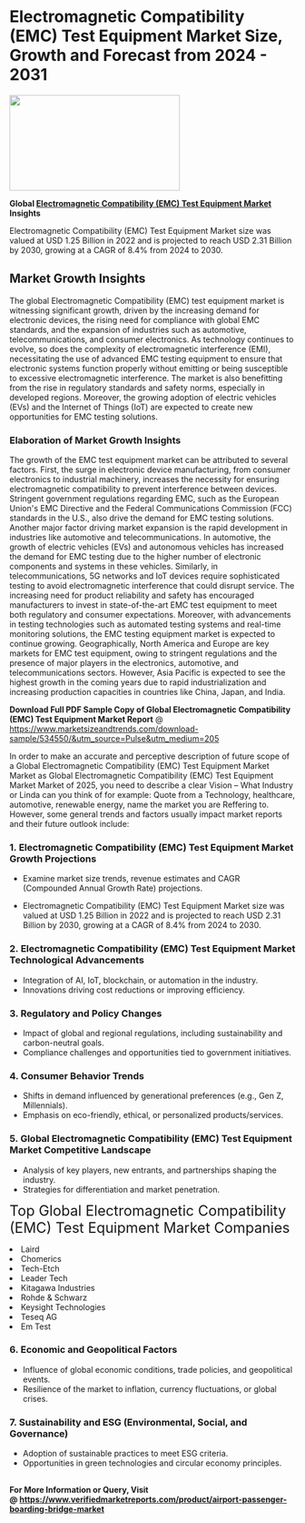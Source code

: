 <H1>Electromagnetic Compatibility (EMC) Test Equipment Market Size, Growth and Forecast from 2024 - 2031</H1><img class="aligncenter size-medium wp-image-584254" src="https://thirdeyenews.in/wp-content/uploads/2024/09/Global-Market-Research-300x168.jpeg" alt="" width="300" height="168" /><p><strong>Global&nbsp;<a href="https://www.marketsizeandtrends.com/download-sample/534550/&amp;utm_source=Pulse&amp;utm_medium=205">Electromagnetic Compatibility (EMC) Test Equipment Market</a> Insights</strong></p><p>Electromagnetic Compatibility (EMC) Test Equipment Market size was valued at USD 1.25 Billion in 2022 and is projected to reach USD 2.31 Billion by 2030, growing at a CAGR of 8.4% from 2024 to 2030.</p><p><h2>Market Growth Insights</h2> The global Electromagnetic Compatibility (EMC) test equipment market is witnessing significant growth, driven by the increasing demand for electronic devices, the rising need for compliance with global EMC standards, and the expansion of industries such as automotive, telecommunications, and consumer electronics. As technology continues to evolve, so does the complexity of electromagnetic interference (EMI), necessitating the use of advanced EMC testing equipment to ensure that electronic systems function properly without emitting or being susceptible to excessive electromagnetic interference. The market is also benefitting from the rise in regulatory standards and safety norms, especially in developed regions. Moreover, the growing adoption of electric vehicles (EVs) and the Internet of Things (IoT) are expected to create new opportunities for EMC testing solutions. <h3>Elaboration of Market Growth Insights</h3> The growth of the EMC test equipment market can be attributed to several factors. First, the surge in electronic device manufacturing, from consumer electronics to industrial machinery, increases the necessity for ensuring electromagnetic compatibility to prevent interference between devices. Stringent government regulations regarding EMC, such as the European Union's EMC Directive and the Federal Communications Commission (FCC) standards in the U.S., also drive the demand for EMC testing solutions. Another major factor driving market expansion is the rapid development in industries like automotive and telecommunications. In automotive, the growth of electric vehicles (EVs) and autonomous vehicles has increased the demand for EMC testing due to the higher number of electronic components and systems in these vehicles. Similarly, in telecommunications, 5G networks and IoT devices require sophisticated testing to avoid electromagnetic interference that could disrupt service. The increasing need for product reliability and safety has encouraged manufacturers to invest in state-of-the-art EMC test equipment to meet both regulatory and consumer expectations. Moreover, with advancements in testing technologies such as automated testing systems and real-time monitoring solutions, the EMC testing equipment market is expected to continue growing. Geographically, North America and Europe are key markets for EMC test equipment, owing to stringent regulations and the presence of major players in the electronics, automotive, and telecommunications sectors. However, Asia Pacific is expected to see the highest growth in the coming years due to rapid industrialization and increasing production capacities in countries like China, Japan, and India. </p><p><span class=""><strong>Download Full PDF Sample Copy of Global Electromagnetic Compatibility (EMC) Test Equipment Market Report</strong> @ <a href="https://www.marketsizeandtrends.com/download-sample/534550/&amp;utm_source=Pulse&amp;utm_medium=205" target="_blank">https://www.marketsizeandtrends.com/download-sample/534550/&amp;utm_source=Pulse&amp;utm_medium=205</a></span></p><p>In order to make an accurate and perceptive description of future scope of a Global&nbsp;Electromagnetic Compatibility (EMC) Test Equipment Market Market as Global&nbsp;Electromagnetic Compatibility (EMC) Test Equipment Market Market of 2025, you need to describe a clear Vision &ndash; What Industry or Linda can you think of for example: Quote from a Technology, healthcare, automotive, renewable energy, name the market you are Reffering to. However, some general trends and factors usually impact market reports and their future outlook include:</p><h3>1.&nbsp;<strong>Electromagnetic Compatibility (EMC) Test Equipment Market Growth Projections</strong></h3><ul><li>Examine market size trends, revenue estimates and CAGR (Compounded Annual Growth Rate) projections.</li><li><p>Electromagnetic Compatibility (EMC) Test Equipment Market size was valued at USD 1.25 Billion in 2022 and is projected to reach USD 2.31 Billion by 2030, growing at a CAGR of 8.4% from 2024 to 2030.</p></li></ul><h3>2.&nbsp;<strong>Electromagnetic Compatibility (EMC) Test Equipment Market Technological Advancements</strong></h3><ul><li>Integration of AI, IoT, blockchain, or automation in the industry.</li><li>Innovations driving cost reductions or improving efficiency.</li></ul><h3>3.&nbsp;<strong>Regulatory and Policy Changes</strong></h3><ul><li>Impact of global and regional regulations, including sustainability and carbon-neutral goals.</li><li>Compliance challenges and opportunities tied to government initiatives.</li></ul><h3>4.&nbsp;<strong>Consumer Behavior Trends</strong></h3><ul><li>Shifts in demand influenced by generational preferences (e.g., Gen Z, Millennials).</li><li>Emphasis on eco-friendly, ethical, or personalized products/services.</li></ul><h3>5.&nbsp;<strong>Global Electromagnetic Compatibility (EMC) Test Equipment Market Competitive Landscape</strong></h3><ul><li>Analysis of key players, new entrants, and partnerships shaping the industry.</li><li>Strategies for differentiation and market penetration.</li></ul><p data-pm-slice="1 1 []"><span style="color: inherit; font-family: inherit; font-size: 25px;">Top Global Electromagnetic Compatibility (EMC) Test Equipment Market Companies</span></p><div class="" data-test-id=""><p><li>Laird</li><li> Chomerics</li><li> Tech-Etch</li><li> Leader Tech</li><li> Kitagawa Industries</li><li> Rohde & Schwarz</li><li> Keysight Technologies</li><li> Teseq AG</li><li> Em Test</li></p></div><h3>6.&nbsp;<strong>Economic and Geopolitical Factors</strong></h3><ul><li>Influence of global economic conditions, trade policies, and geopolitical events.</li><li>Resilience of the market to inflation, currency fluctuations, or global crises.</li></ul><h3>7.&nbsp;<strong>Sustainability and ESG (Environmental, Social, and Governance)</strong></h3><ul><li>Adoption of sustainable practices to meet ESG criteria.</li><li>Opportunities in green technologies and circular economy principles.</li></ul><h2><strong style="font-size: 14px;">For More Information or Query, Visit @&nbsp;</strong><a style="background-color: #ffffff; font-size: 14px;" href="https://www.marketsizeandtrends.com/report/electromagnetic-compatibility-emc-test-equipment-market/" target="_blank">https://www.verifiedmarketreports.com/product/airport-passenger-boarding-bridge-market</a></h2>
